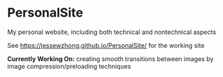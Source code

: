 # PersonalSite
My personal website, including both technical and nontechnical aspects

See https://jessewzhong.github.io/PersonalSite/ for the working site

**Currently Working On:** creating smooth transitions between images by image compression/preloading techniques
